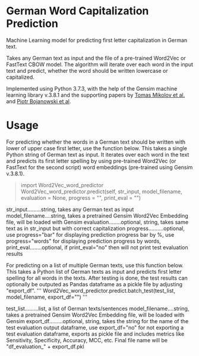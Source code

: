 # German Word Capitalization Prediction
Machine Learning model for predicting first letter capitalization in German text.

Takes any German text as input and the file of a pre-trained Word2Vec or FastText CBOW model. The algorithm will iterate over each word in the input text and predict, whether the word should be written lowercase or capitalized.

Implemented using Python 3.7.3, with the help of the Gensim machine learning library v.3.8.1 and the supporting papers by [Tomas Mikolov et al.](https://arxiv.org/abs/1301.3781) and [Piotr Bojanowski et al](https://arxiv.org/abs/1607.04606).

# Usage

For predicting whether the words in a German text should be written with lower of upper case first letter, use the function below.
This takes a single Python string of German text as input. It iterates over each word in the text and predicts its first letter spelling by using pre-trained Word2Vec (or FastText for the second script) word embeddings (pre-trained using Gensim v.3.8.1).

> import Word2Vec_word_predictor
> Word2Vec_word_predictor.predict(self, str_input, model_filename, evaluation = None, progress = "", print_eval = "")

  str_input.........string, takes any German text as input
  model_filename....string, takes a pretrained Gensim Word2Vec Embedding file, will be loaded with Gensim 
  evaluation........optional, string, takes same text as in str_input but with correct capitalization
  progress..........optional, use progress="bar" for displaying prediction progress bar by %,
                              use progress="words" for displaying prediction progress by words,
  print_eval........optional, if print_eval="no" then will not print test evaluation results

For predicting on a list of multiple German texts, use this function below.
This takes a Python list of German texts as input and predicts first letter spelling for all words in the texts. After testing is done, the test results can optionally be outputed as Pandas dataframe as a pickle file by adjusting "export_df".
'''
Word2Vec_word_predictor.predict.batch_test(test_list, model_filename, export_df="")
'''

  test_list.........list, a list of German texts/sentences
  model_filename....string, takes a pretrained Gensim Word2Vec Embedding file, will be loaded with Gensim
  export_df.........optional, string, takes the string for the name of the test evaluation output dataframe,
                                      use export_df="no" for not exporting a test evaluation dataframe, 
                                      exports as pickle file and includes metrics like Sensitivity, Specificity, 
                                      Accuracy, MCC, etc. Final file name will be "df_evaluation_" + export_df.pkl
